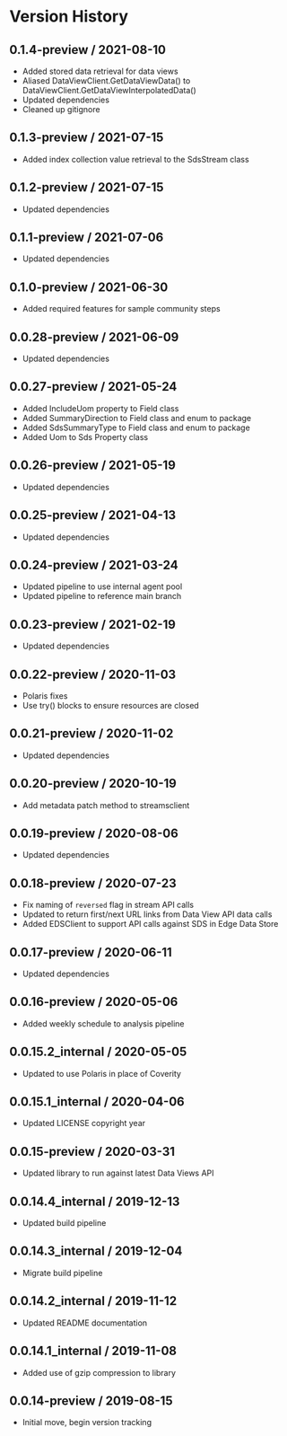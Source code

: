 # Version History

## 0.1.4-preview / 2021-08-10

- Added stored data retrieval for data views
- Aliased DataViewClient.GetDataViewData() to DataViewClient.GetDataViewInterpolatedData()
- Updated dependencies
- Cleaned up gitignore

## 0.1.3-preview / 2021-07-15

- Added index collection value retrieval to the SdsStream class

## 0.1.2-preview / 2021-07-15

- Updated dependencies

## 0.1.1-preview / 2021-07-06

- Updated dependencies

## 0.1.0-preview / 2021-06-30

- Added required features for sample community steps

## 0.0.28-preview / 2021-06-09

- Updated dependencies

## 0.0.27-preview / 2021-05-24

- Added IncludeUom property to Field class
- Added SummaryDirection to Field class and enum to package
- Added SdsSummaryType to Field class and enum to package
- Added Uom to Sds Property class

## 0.0.26-preview / 2021-05-19

- Updated dependencies

## 0.0.25-preview / 2021-04-13

- Updated dependencies

## 0.0.24-preview / 2021-03-24

- Updated pipeline to use internal agent pool
- Updated pipeline to reference main branch

## 0.0.23-preview / 2021-02-19

- Updated dependencies

## 0.0.22-preview / 2020-11-03

- Polaris fixes
- Use try() blocks to ensure resources are closed

## 0.0.21-preview / 2020-11-02

- Updated dependencies

## 0.0.20-preview / 2020-10-19

- Add metadata patch method to streamsclient

## 0.0.19-preview / 2020-08-06

- Updated dependencies

## 0.0.18-preview / 2020-07-23

- Fix naming of `reversed` flag in stream API calls
- Updated to return first/next URL links from Data View API data calls
- Added EDSClient to support API calls against SDS in Edge Data Store

## 0.0.17-preview / 2020-06-11

- Updated dependencies

## 0.0.16-preview / 2020-05-06

- Added weekly schedule to analysis pipeline

## 0.0.15.2_internal / 2020-05-05

- Updated to use Polaris in place of Coverity

## 0.0.15.1_internal / 2020-04-06

- Updated LICENSE copyright year

## 0.0.15-preview / 2020-03-31

- Updated library to run against latest Data Views API

## 0.0.14.4_internal / 2019-12-13

- Updated build pipeline

## 0.0.14.3_internal / 2019-12-04

- Migrate build pipeline

## 0.0.14.2_internal / 2019-11-12

- Updated README documentation

## 0.0.14.1_internal / 2019-11-08

- Added use of gzip compression to library

## 0.0.14-preview / 2019-08-15

- Initial move, begin version tracking
